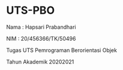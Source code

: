 # UTS-PBO

Nama  : Hapsari Prabandhari

NIM   : 20/456366/TK/50496

Tugas UTS Pemrograman Berorientasi Objek

Tahun Akademik 20202021
